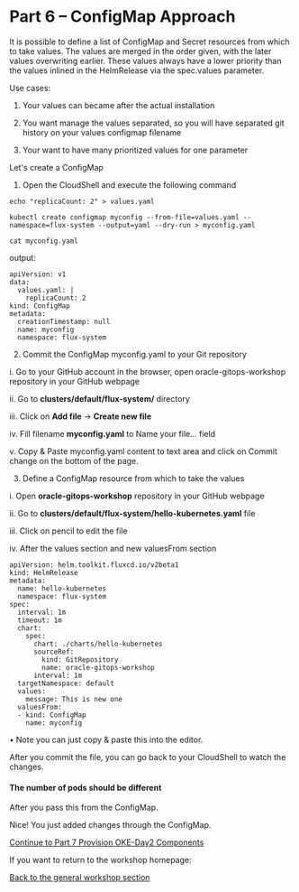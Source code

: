 # Part 6 – ConfigMap Approach #


It is possible to define a list of ConfigMap and Secret resources from which to take values. 
The values are merged in the order given, with the later values overwriting earlier. 
These values always have a lower priority than the values inlined in the HelmRelease via the spec.values parameter.

Use cases:

1.	Your values can became after the actual installation

2.	You want manage the values separated, so you will have separated git history on your values configmap filename

3.	Your want to have many prioritized values for one parameter

Let's create a ConfigMap

1.	Open the CloudShell and execute the following command
```
echo "replicaCount: 2" > values.yaml
```
```
kubectl create configmap myconfig --from-file=values.yaml --namespace=flux-system --output=yaml --dry-run > myconfig.yaml
```
```
cat myconfig.yaml
```

output:
```
apiVersion: v1
data:
  values.yaml: |
    replicaCount: 2
kind: ConfigMap
metadata:
  creationTimestamp: null
  name: myconfig
  namespace: flux-system
```

2.	Commit the ConfigMap myconfig.yaml to your Git repository

i.	Go to your GitHub account in the browser, open oracle-gitops-workshop repository in your GitHub webpage

ii.	Go to **clusters/default/flux-system/** directory

iii.	Сlick on **Add file** -> **Create new file**

iv.	Fill filename **myconfig.yaml** to Name your file... field

v.	Copy & Paste myconfig.yaml content to text area and click on Commit change on the bottom of the page.


3.	Define a ConfigMap resource from which to take the values

i.	Open **oracle-gitops-workshop** repository in your GitHub webpage

ii.	Go to **clusters/default/flux-system/hello-kubernetes.yaml** file

iii.	Сlick on pencil to edit the file

iv.	After the values section and new valuesFrom section

```
apiVersion: helm.toolkit.fluxcd.io/v2beta1
kind: HelmRelease
metadata:
  name: hello-kubernetes
  namespace: flux-system
spec:
  interval: 1m
  timeout: 1m
  chart:
    spec:
      chart: ./charts/hello-kubernetes
      sourceRef:
        kind: GitRepository
        name: oracle-gitops-workshop
      interval: 1m
  targetNamespace: default
  values:
    message: This is new one
  valuesFrom:
  - kind: ConfigMap
    name: myconfig
```

•	Note you can just copy & paste this into the editor. 

After you commit the file, you can go back to your CloudShell to watch the changes. 

#### The number of pods should be different #### 

After you pass this from the ConfigMap. 

Nice! You just added changes through the ConfigMap. 


[Continue to Part 7 Provision OKE-Day2 Components](part7.md) 

If you want to return to the workshop homepage:

[Back to the general workshop section](README.md)

